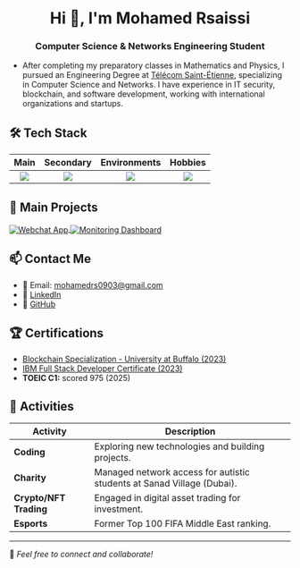 <h1 align="center">Hi 👋, I'm Mohamed Rsaissi</h1>
<h3 align="center"> Computer Science & Networks Engineering Student</h3>

- After completing my preparatory classes in Mathematics and Physics, I pursued an Engineering Degree at <a href="https://www.telecom-st-etienne.fr/">Télécom Saint-Étienne</a>, specializing in Computer Science and Networks. I have experience in IT security, blockchain, and software development, working with international organizations and startups.


## 🛠 Tech Stack

| Main | Secondary | Environments | Hobbies |
|:----:|:---------:|:-------------:|:-------:|
| <img src="https://skillicons.dev/icons?i=java,mysql,python,nodejs&theme=dark&perline=4"/> | <img src="https://skillicons.dev/icons?i=git,cpp,react,solidity&theme=dark&perline=4"/> | <img src="https://skillicons.dev/icons?i=linux,azure,docker,ci/cd&theme=dark&perline=4"/> | <img src="https://skillicons.dev/icons?i=react,latex&theme=dark&perline=4"/> |

## 🚀 Main Projects

<a href="https://github.com/rsmed31/Webchat">
  <img align="center" src="https://github-readme-stats.vercel.app/api/pin/?username=rsmed31&repo=Webchat&show_icons=true&line_height=27&title_color=6aa6f8&text_color=8a919a&icon_color=6aa6f8&bg_color=22272e" alt="Webchat App" />
</a>

<a href="https://github.com/rsmed31/interfaceUI">
  <img align="center" src="https://github-readme-stats.vercel.app/api/pin/?username=rsmed31&repo=interfaceUI&show_icons=true&line_height=27&title_color=6aa6f8&text_color=8a919a&icon_color=6aa6f8&bg_color=22272e" alt="Monitoring Dashboard" />
</a>


## 📫 Contact Me

- 📧 Email: [mohamedrs0903@gmail.com](mailto:mohamedrs0903@gmail.com)
- 🔗 [LinkedIn](https://linkedin.com/in/mohamed-rsaissi)
- 🔗 [GitHub](https://github.com/rsmed31)

## 🏆 Certifications

- [Blockchain Specialization - University at Buffalo (2023)](https://www.coursera.org/account/accomplishments/specialization/9MD9HGY9UGHW)
- [IBM Full Stack Developer Certificate (2023)](https://www.coursera.org/account/accomplishments/specialization/J9LGBFK7XHSC)
- **TOEIC C1:** scored 975 (2025)

## 🎯 Activities

| Activity | Description |
|----------|-------------|
| **Coding** | Exploring new technologies and building projects. |
| **Charity** | Managed network access for autistic students at Sanad Village (Dubai). |
| **Crypto/NFT Trading** | Engaged in digital asset trading for investment. |
| **Esports** | Former Top 100 FIFA Middle East ranking. |

---

🌟 _Feel free to connect and collaborate!_
